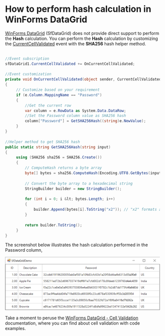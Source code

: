 # How to perform hash calculation in WinForms DataGrid

[WinForms DataGrid](https://www.syncfusion.com/winforms-ui-controls/datagrid) (SfDataGrid) does not provide direct support to perform the **Hash** calculation. You can perform the **Hash** calculation by customizing the [CurrentCellValidated](https://help.syncfusion.com/cr/windowsforms/Syncfusion.WinForms.DataGrid.SfDataGrid.html#Syncfusion_WinForms_DataGrid_SfDataGrid_CurrentCellValidated) event with the **SHA256** hash helper method.

```C#

//Event subscription
sfDataGrid1.CurrentCellValidated += OnCurrentCellValidated; 

//Event customization
private void OnCurrentCellValidated(object sender, CurrentCellValidatedEventArgs e)
{
     // Customize based on your requirement
     if (e.Column.MappingName == "Password")
     {
         //Get the current row
         var column = e.RowData as System.Data.DataRow;
         //Set the Password column value as SHA256 hash
         column["Password"] = GetSHA256Hash((string)e.NewValue);
     }
}

//Helper method to get SHA256 hash
public static string GetSHA256Hash(string input)
{
     using (SHA256 sha256 = SHA256.Create())
     {
         // ComputeHash returns a byte array
         byte[] bytes = sha256.ComputeHash(Encoding.UTF8.GetBytes(input)); 

         // Convert the byte array to a hexadecimal string
         StringBuilder builder = new StringBuilder();

         for (int i = 0; i &lt; bytes.Length; i++)
         {
             builder.Append(bytes[i].ToString("x2")); // "x2" formats as a two-digit hexadecimal number
         }

         return builder.ToString();
     }
}
 ```

The screenshot below illustrates the hash calculation performed in the Password column, 
 
 ![Shows the Hash calculation](ShowsHash.png)

Take a moment to peruse the [WinForms DataGrid - Cell Validation](https://help.syncfusion.com/windowsforms/datagrid/datavalidation#cell-validation-2) documentation, where you can find about cell validation with code examples.